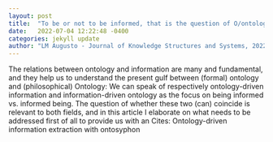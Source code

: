 ```yaml
---
layout: post
title:  "To be or not to be informed, that is the question of O/ontology"
date:   2022-07-04 12:22:48 -0400
categories: jekyll update
author: "LM Augusto - Journal of Knowledge Structures and Systems, 2022"
---
```

The relations between ontology and information are many and fundamental, and they help us to understand the present gulf between (formal) ontology and (philosophical) Ontology: We can speak of respectively ontology-driven information and information-driven ontology as the focus on being informed vs. informed being. The question of whether these two (can) coincide is relevant to both fields, and in this article I elaborate on what needs to be addressed first of all to provide us with an 
Cites: Ontology-driven information extraction with ontosyphon